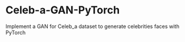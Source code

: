 # Celeb-a-GAN-PyTorch
Implement a GAN for Celeb_a dataset to generate celebrities faces with PyTorch
